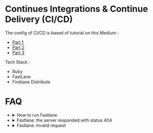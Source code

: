 Continues Integrations & Continue Delivery (CI/CD)
=================================================

The config of CI/CD is based of tutorial on this Medium :
 - [Part 1](https://proandroiddev.com/ci-cd-pipeline-for-flavoured-android-apps-using-fastlane-and-github-actions-51667b7175af)
 - [Part 2](https://proandroiddev.com/ci-cd-for-android-devs-ii-github-actions-masterclass-8a033bbaf42d)
 - [Part 3](https://proandroiddev.com/ci-cd-for-android-developers-iii-building-pipelines-with-github-actions-e328f26f414a)

Tech Stack :
 - Ruby
 - FastLane
 - Firebase Distribute

FAQ
===
 - <details><summary>How to run Fastlane</summary>
    > fastlane android NAME_OF_LANE
   </details>
 - <details><summary>Fastlane: the server responded with status 404</summary>
   Need to accept something on menu Firebase Distribute Menu, yep.. click that get started button.
   </details>
 - <details><summary>Fastlane: Invalid request</summary>    
   In my case, i forget to create group of tester.. so maybe you need to create it.
    </details>